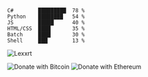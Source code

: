 ﻿```
C#        █████████  78 %
Python    ████████   54 %
JS        █████      40 %
HTML/CSS  ████       35 %
Batch     ████       30 %
Shell     ███        13 %
```
<img src="https://github-readme-stats.vercel.app/api?username=Lexxrt&show_icons=true&theme=gotham" alt="Lexxrt"/>

![Donate with Bitcoin](https://en.cryptobadges.io/badge/small/3EyYASrH4s9xbYuuh67RjgtCTM1q6ze25j)
![Donate with Ethereum](https://en.cryptobadges.io/badge/small/0x0CED8CCC0C56853CA362e51b1d1a9775f6DAbDda)
